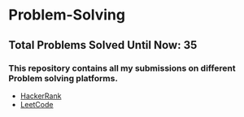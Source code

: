 # Problem-Solving
## Total Problems Solved Until Now: 35
### This repository contains all my submissions on different Problem solving platforms.
  * [HackerRank](https://www.hackerrank.com/hassan_marsafy)
  * [LeetCode](https://leetcode.com/HMarsafy/)
